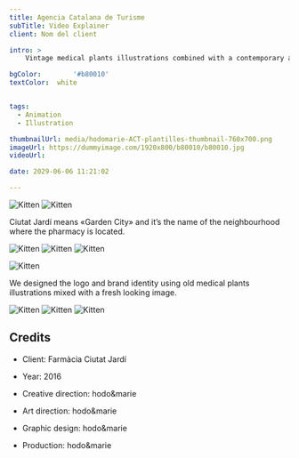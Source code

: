```yaml
---
title: Agencia Catalana de Turisme
subTitle: Video Explainer
client: Nom del client

intro: > 
	Vintage medical plants illustrations combined with a contemporary aesthetics for the identity of a new pharmacy with a special focus on natural products.

bgColor: 		'#b80010'
textColor: 	white


tags:
  - Animation
  - Illustration

thumbnailUrl: media/hodomarie-ACT-plantilles-thumbnail-760x700.png
imageUrl: https://dummyimage.com/1920x800/b80010/b80010.jpg
videoUrl: 

date: 2029-06-06 11:21:02

---
```


<div class="gallery">

![Kitten](https://dummyimage.com/800x500/b80010/b80010.jpg "x2")
![Kitten](https://dummyimage.com/800x500/b80010/b80010.jpg "x2")
</div>

Ciutat Jardí means «Garden City» and it’s the name of the neighbourhood where the pharmacy is located.

<div class="gallery">

![Kitten](https://dummyimage.com/600/b80010/b80010.jpg "x3")
![Kitten](https://dummyimage.com/600/b80010/b80010.jpg "x3")
![Kitten](https://dummyimage.com/600/b80010/b80010.jpg "x3")
</div>

<div class="gallery">

![Kitten](https://dummyimage.com/1200x400/b80010/b80010.jpg "x1")
</div>

We designed the logo and brand identity using old medical plants illustrations mixed with a fresh looking image.

<div class="gallery">

![Kitten](https://dummyimage.com/600/b80010/b80010.jpg "x3")
![Kitten](https://dummyimage.com/600/b80010/b80010.jpg "x3")
![Kitten](https://dummyimage.com/600/b80010/b80010.jpg "x3")
</div>


## Credits

* Client: Farmàcia Ciutat Jardí
* Year: 2016


* Creative direction: hodo&marie
* Art direction: hodo&marie
* Graphic design: hodo&marie
* Production: hodo&marie